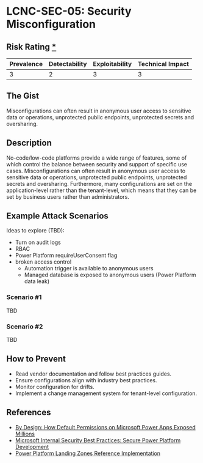 # LCNC-SEC-05: Security Misconfiguration

## Risk Rating [*](https://owasp.org/www-project-top-ten/2017/Note_About_Risks)

| Prevalence | Detectability | Exploitability | Technical Impact |
| --- | --- | --- | --- |
| 3 | 2 | 3 | 3 |

## The Gist

Misconfigurations can often result in anonymous user access to sensitive data or operations, unprotected public endpoints, unprotected secrets and oversharing.

## Description

No-code/low-code platforms provide a wide range of features, some of which control the balance between security and support of specific use cases. 
Misconfigurations can often result in anonymous user access to sensitive data or operations, unprotected public endpoints, unprotected secrets and oversharing.
Furthermore, many configurations are set on the application-level rather than the tenant-level, which means that they can be set by business users rather than administrators.

## Example Attack Scenarios

Ideas to explore (TBD):
- Turn on audit logs
- RBAC
- Power Platform requireUserConsent flag
- broken access control
  - Automation trigger is available to anonymous users
  - Managed database is exposed to anonymous users (Power Platform data leak)

### Scenario #1

TBD

### Scenario #2

TBD

## How to Prevent

- Read vendor documentation and follow best practices guides.
- Ensure configurations align with industry best practices.
- Monitor configuration for drifts.
- Implement a change management system for tenant-level configuration.

## References

- [By Design: How Default Permissions on Microsoft Power Apps Exposed Millions](https://www.upguard.com/breaches/power-apps)
- [Microsoft Internal Security Best Practices: Secure Power Platform Development](https://www.youtube.com/watch?v=h9FrOEfc81s)
- [Power Platform Landing Zones Reference Implementation](https://github.com/microsoft/industry/blob/main/foundations/powerPlatform/referenceImplementation/readme.md#power-platform-landing-zones-reference-implementation)